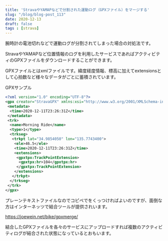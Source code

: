 ```yaml
---
title: 'StravaやYAMAPなどで分割された運動ログ（GPXファイル）をマージする'
slug: "/blog/blog-post_113"
date: 2020-12-13
draft: false
tags : [strava]
---
```


腕時計の電池切れなどで運動ログが分割されてしまった場合の対処法です。

StravaやYAMAPなど位置情報のログを利用したサービスであればアクティビティのGPXファイルをダウンロードすることができます。

GPXファイルとはxmlファイルです。緯度経度情報、標高に加えてextensionsとして心拍数など様々なデータが<time>ごとに蓄積されています。

GPXサンプル
```xml
<?xml version="1.0" encoding="UTF-8"?>
<gpx creator="StravaGPX" xmlns:xsi="http://www.w3.org/2001/XMLSchema-instance" xsi:schemaLocation="http://www.topografix.com/GPX/1/1 http://www.topografix.com/GPX/1/1/gpx.xsd http://www.garmin.com/xmlschemas/GpxExtensions/v3 http://www.garmin.com/xmlschemas/GpxExtensionsv3.xsd http://www.garmin.com/xmlschemas/TrackPointExtension/v1 http://www.garmin.com/xmlschemas/TrackPointExtensionv1.xsd" version="1.1" xmlns="http://www.topografix.com/GPX/1/1" xmlns:gpxtpx="http://www.garmin.com/xmlschemas/TrackPointExtension/v1" xmlns:gpxx="http://www.garmin.com/xmlschemas/GpxExtensions/v3">
 <metadata>
  <time>2020-12-11T23:26:31Z</time>
 </metadata>
 <trk>
  <name>Morning Ride</name>
  <type>1</type>
  <trkseg>
   <trkpt lat="34.9854050" lon="135.7743400">
    <ele>46.5</ele>
    <time>2020-12-11T23:26:31Z</time>
    <extensions>
     <gpxtpx:TrackPointExtension>
      <gpxtpx:hr>104</gpxtpx:hr>
     </gpxtpx:TrackPointExtension>
    </extensions>
   </trkpt>
  </trkseg>
 </trk>
</gpx>
```

プレーンテキストファイルなのでコピペで<trekpt>をくっつければよいのですが、面倒な方はインターネッツで結合ツールが提供されいます。

https://joewein.net/bike/gpxmerge/

結合したGPXファイルを各々のサービスにアップロードすれば複数のアクティビティログが結合された状態になっているとおもいます。
